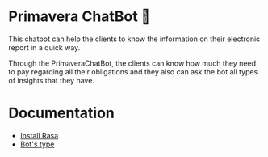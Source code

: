 # Primavera ChatBot 🦋
This chatbot can help the clients to know the information on their electronic report in a quick way.

Through the PrimaveraChatBot, the clients can know how much they need to pay regarding all their obligations and they also can ask the bot all types of insights that they have.

# Documentation

- [Install Rasa][RASA INSTALL]
- [Bot's type][CONTEXTUAL CONVERSATIONS]

[RASA INSTALL]: https://rasa.com/docs/rasa-x/installation-and-setup/install/quick-install-script

[CONTEXTUAL CONVERSATIONS]: https://rasa.com/docs/rasa/contextual-conversations
